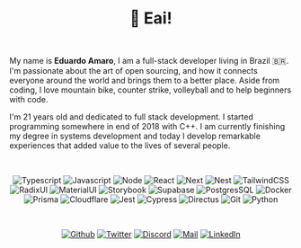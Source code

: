 <h1 align="center">👋 Eai!<img alt="" title="Views" align="right" src="https://komarev.com/ghpvc/?username=eduardo-amaro-maciel&label=&style=flat-square&color=blueviolet" /></h1>

<br />

My name is <b>Eduardo Amaro</b>, I am a full-stack developer living in Brazil 🇧🇷.
I'm passionate about the art of open sourcing, and how it connects everyone around the
world and brings them to a better place. Aside from coding, I love mountain bike, counter
strike, volleyball and to help beginners with code.

I'm 21 years old and dedicated to full stack development. I started programming somewhere in
end of 2018 with C++. I am currently finishing my degree in systems development and today I develop remarkable experiences that added value
to the lives of several people.

<br />

<div align="center">

![Typescript](https://img.shields.io/badge/Typescript-black?style=flat-square&logo=typescript)
![Javascript](https://img.shields.io/badge/Javascript-black?style=flat-square&logo=javascript)
![Node](https://img.shields.io/badge/Node-black?style=flat-square&logo=node.js)
![React](https://img.shields.io/badge/React-black?style=flat-square&logo=react)
![Next](https://img.shields.io/badge/Next-black?style=flat-square&logo=next.js)
![Nest](https://img.shields.io/badge/Nest-black?style=flat-square&logo=nestjs&logoColor=E0234E)
![TailwindCSS](https://img.shields.io/badge/Tailwind%20CSS-black?style=flat-square&logo=tailwind-css)
![RadixUI](https://img.shields.io/badge/Radix%20UI-black?style=flat-square&logo=radix-ui)
![MaterialUI](https://img.shields.io/badge/Material%20UI-black?style=flat-square&logo=MUI)
![Storybook](https://img.shields.io/badge/Storybook-black?style=flat-square&logo=storybook)
![Supabase](https://img.shields.io/badge/Supabase-black?style=flat-square&logo=supabase)
![PostgresSQL](https://img.shields.io/badge/PostgresSQL-black?style=flat-square&logo=postgresql)
![Docker](https://img.shields.io/badge/Docker-black?style=flat-square&logo=docker)
![Prisma](https://img.shields.io/badge/Prisma-black?style=flat-square&logo=prisma)
![Cloudflare](https://img.shields.io/badge/Cloudflare-black?style=flat-square&logo=cloudflare)
![Jest](https://img.shields.io/badge/Jest-black?style=flat-square&logo=jest&logoColor=red)
![Cypress](https://img.shields.io/badge/Cypress-black?style=flat-square&logo=cypress)
![Directus](https://img.shields.io/badge/Directus-black?style=flat-square&logo=directus&logoColor=6644FF)
![Git](https://img.shields.io/badge/Git-black?style=flat-square&logo=git)
![Python](https://img.shields.io/badge/Python-black?style=flat-square&logo=python)

</div>
<br />

<div align="center">

[![Github](https://img.shields.io/badge/Github-black?style=flat-square&logo=github)](https://github.com/eduardo-amaro-maciel)
[![Twitter](https://img.shields.io/badge/Twitter-black?style=flat-square&logo=twitter)](https://twitter.com/Edu_04x)
[![Discord](https://img.shields.io/badge/Discord-black?style=flat-square&logo=discord)](https://discordapp.com/users/1126226601181462669)
[![Mail](https://img.shields.io/badge/Mail-black?style=flat-square&logo=gmail)](mailto://eduardo.amaro164@gmail.com)
[![LinkedIn](https://img.shields.io/badge/LinkedIn-black?style=flat-square&logo=linkedIn&logoColor=0073B1)](https://linkedin.com/in/eduardo-amaro-maciel)

</div>
